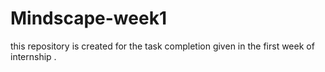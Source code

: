 # Mindscape-week1
this repository is created for the task completion given in the  first week of internship . 
